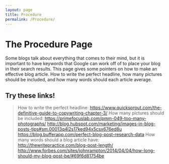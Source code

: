 ```yaml
---
layout: page
title: Procedure
permalink: /Procedure/
---
```

The Procedure Page
==================

Some blogs talk about everything that comes to their mind, but it is important to have keywords that Google can work off of to place your blog in their search results.
This page gives some pointers on how to make an effective blog article. How to write the perfect headline, how many pictures should be included, and how many words should each article average.  

Try these links!
----------------

> How to write the perfect headline:
> https://www.quicksprout.com/the-definitive-guide-to-copywriting-chapter-3/
> How many pictures should be included:
>  https://primefocuslab.com/pmm-049-too-many-photographs/
>  http://blog.hubspot.com/marketing/images-in-blog-posts-tips#sm.00013q4l2s17ked94x5csx676ed8u 
>  https://blog.bufferapp.com/perfect-blog-post-research-data 
> How many words should a blog article have: 
> http://thewritepractice.com/blog-post-length/  
> http://www.forbes.com/sites/johnrampton/2014/04/04/how-long-should-my-blog-post-be/#69f6d81754be 
